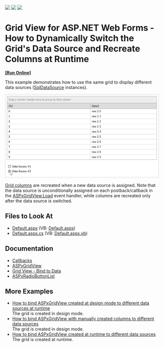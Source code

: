 <!-- default badges list -->
![](https://img.shields.io/endpoint?url=https://codecentral.devexpress.com/api/v1/VersionRange/128539706/13.2.8%2B)
[![](https://img.shields.io/badge/Open_in_DevExpress_Support_Center-FF7200?style=flat-square&logo=DevExpress&logoColor=white)](https://supportcenter.devexpress.com/ticket/details/E448)
[![](https://img.shields.io/badge/📖_How_to_use_DevExpress_Examples-e9f6fc?style=flat-square)](https://docs.devexpress.com/GeneralInformation/403183)
<!-- default badges end -->

# Grid View for ASP.NET Web Forms - How to Dynamically Switch the Grid's Data Source and Recreate Columns at Runtime

<!-- run online -->
**[[Run Online]](https://codecentral.devexpress.com/e448/)**
<!-- run online end -->


This example demonstrates how to use the same grid to display different data sources ([SqlDataSource](https://docs.microsoft.com/en-us/dotnet/api/system.web.ui.webcontrols.sqldatasource?view=netframework-4.8) instances). 

![Switch grid data sources](images/grid-switch-data-source.png)

[Grid columns](https://docs.devexpress.com/AspNet/3691/components/grid-view/concepts/data-representation-basics/columns) are recreated when a new data source is assigned. Note that the data source is unconditionally assigned on each postback/callback in the [ASPxGridView.Load](https://docs.microsoft.com/en-us/dotnet/api/system.web.ui.control.load?view=netframework-4.8) event handler, while columns are recreated only after the data source is switched.

## Files to Look At

* [Default.aspx](./CS/WebSite/Default.aspx) (VB: [Default.aspx](./VB/WebSite/Default.aspx))
* [Default.aspx.cs](./CS/WebSite/Default.aspx.cs) (VB: [Default.aspx.vb](./VB/WebSite/Default.aspx.vb))

## Documentation

* [Callbacks](https://docs.devexpress.com/AspNet/402559/common-concepts/callbacks)
* [ASPxGridView](https://docs.devexpress.com/AspNet/DevExpress.Web.ASPxGridView)
* [Grid View - Bind to Data](https://docs.devexpress.com/AspNet/3719/components/grid-view/concepts/bind-to-data)
* [ASPxRadioButtonList](https://docs.devexpress.com/AspNet/DevExpress.Web.ASPxRadioButtonList?p=netframework)

## More Examples

* [How to bind ASPxGridView created at design mode to different data sources at runtime](https://github.com/DevExpress-Examples/how-to-bind-aspxgridview-created-at-design-mode-to-different-data-sources-at-runtime-e2965)  
The grid is created in design mode.
* [How to bind ASPxGridView with manually created columns to different data sources](https://github.com/DevExpress-Examples/how-to-bind-aspxgridview-with-manually-created-columns-to-different-data-sources-e2967)  
The grid is created in design mode.
* [How to bind ASPxGridView created at runtime to different data sources](https://github.com/DevExpress-Examples/how-to-bind-aspxgridview-created-at-runtime-to-different-data-sources-e2968)  
The grid is created at runtime.